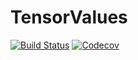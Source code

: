 # TensorValues

[![Build Status](https://travis-ci.com/lssc-team/TensorValues.jl.svg?branch=master)](https://travis-ci.com/lssc-team/TensorValues.jl)
[![Codecov](https://codecov.io/gh/lssc-team/TensorValues.jl/branch/master/graph/badge.svg)](https://codecov.io/gh/lssc-team/TensorValues.jl)
